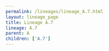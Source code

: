 ```yaml
---
permalink: /lineages/lineage_A.7.html
layout: lineage_page
title: Lineage A.7
lineage: A.7
parent: A
children: ['A.7']
---
```


